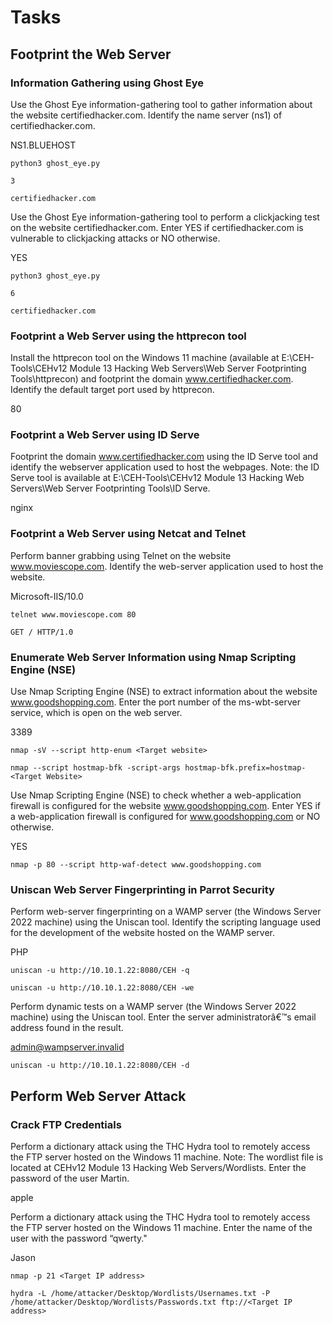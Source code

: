 # Tasks

## Footprint the Web Server

### Information Gathering using Ghost Eye

Use the Ghost Eye information-gathering tool to gather information about the website certifiedhacker.com. Identify the name server (ns1) of certifiedhacker.com.

NS1.BLUEHOST

```
python3 ghost_eye.py

3

certifiedhacker.com
```



Use the Ghost Eye information-gathering tool to perform a clickjacking test on the website certifiedhacker.com. Enter YES if certifiedhacker.com is vulnerable to clickjacking attacks or NO otherwise.

YES

```
python3 ghost_eye.py

6

certifiedhacker.com
```



### Footprint a Web Server using the httprecon tool

Install the httprecon tool on the Windows 11 machine (available at E:\CEH-Tools\CEHv12 Module 13 Hacking Web Servers\Web Server Footprinting Tools\httprecon) and footprint the domain www.certifiedhacker.com. Identify the default target port used by httprecon.

80



### Footprint a Web Server using ID Serve

Footprint the domain www.certifiedhacker.com using the ID Serve tool and identify the webserver application used to host the webpages. Note: the ID Serve tool is available at E:\CEH-Tools\CEHv12 Module 13 Hacking Web Servers\Web Server Footprinting Tools\ID Serve.

nginx



### Footprint a Web Server using Netcat and Telnet

Perform banner grabbing using Telnet on the website www.moviescope.com. Identify the web-server application used to host the website.

Microsoft-IIS/10.0

```
telnet www.moviescope.com 80

GET / HTTP/1.0
```



### Enumerate Web Server Information using Nmap Scripting Engine (NSE)

Use Nmap Scripting Engine (NSE) to extract information about the website www.goodshopping.com. Enter the port number of the ms-wbt-server service, which is open on the web server.

3389

```
nmap -sV --script http-enum <Target website>
```

```
nmap --script hostmap-bfk -script-args hostmap-bfk.prefix=hostmap- <Target Website>
```



Use Nmap Scripting Engine (NSE) to check whether a web-application firewall is configured for the website www.goodshopping.com. Enter YES if a web-application firewall is configured for www.goodshopping.com or NO otherwise.

YES

```
nmap -p 80 --script http-waf-detect www.goodshopping.com
```



### Uniscan Web Server Fingerprinting in Parrot Security

Perform web-server fingerprinting on a WAMP server (the Windows Server 2022 machine) using the Uniscan tool. Identify the scripting language used for the development of the website hosted on the WAMP server.

PHP

```
uniscan -u http://10.10.1.22:8080/CEH -q
```

```
uniscan -u http://10.10.1.22:8080/CEH -we
```



Perform dynamic tests on a WAMP server (the Windows Server 2022 machine) using the Uniscan tool. Enter the server administratorâ€™s email address found in the result.

admin@wampserver.invalid

```
uniscan -u http://10.10.1.22:8080/CEH -d
```



## Perform Web Server Attack

### Crack FTP Credentials

Perform a dictionary attack using the THC Hydra tool to remotely access the FTP server hosted on the Windows 11 machine. Note: The wordlist file is located at CEHv12 Module 13 Hacking Web Servers/Wordlists. Enter the password of the user Martin.

apple



Perform a dictionary attack using the THC Hydra tool to remotely access the FTP server hosted on the Windows 11 machine. Enter the name of the user with the password “qwerty."

Jason



```
nmap -p 21 <Target IP address>
```

```
hydra -L /home/attacker/Desktop/Wordlists/Usernames.txt -P /home/attacker/Desktop/Wordlists/Passwords.txt ftp://<Target IP address>
```


